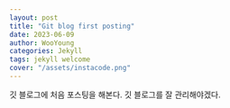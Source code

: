 ```yaml
---
layout: post
title: "Git blog first posting"
date: 2023-06-09
author: WooYoung
categories: Jekyll
tags: jekyll welcome
cover: "/assets/instacode.png"
---
```


깃 블로그에 처음 포스팅을 해본다. 깃 블로그를 잘 관리해야겠다.
